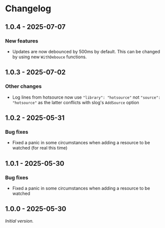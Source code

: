 # Changelog

## 1.0.4 - 2025-07-07

### New features

- Updates are now debounced by 500ms by default. This can be changed by using
  new `WithDebouce` functions.

## 1.0.3 - 2025-07-02

### Other changes

- Log lines from hotsource now use `"library": "hotsource"` not
  `"source": "hotsource"` as the latter conflicts with slog's `AddSource` option

## 1.0.2 - 2025-05-31

### Bug fixes

- Fixed a panic in some circumstances when adding a resource to be watched
  (for real this time)

## 1.0.1 - 2025-05-30

### Bug fixes

- Fixed a panic in some circumstances when adding a resource to be watched

## 1.0.0 - 2025-05-30

_Initial version._
